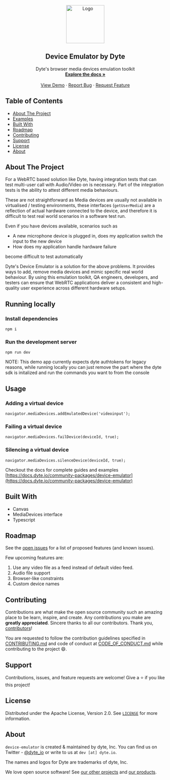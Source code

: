 <!-- PROJECT LOGO -->
<p align="center">
  <a href="https://dyte.io">
    <img src="https://assets.dyte.io/logo-outlined.png" alt="Logo" width="120" />
  </a>

  <h2 align="center">Device Emulator by Dyte</h3>

  <p align="center">
    Dyte's browser media devices emulation toolkit
    <br />
    <a href="https://docs.dyte.io/community-packages/device-emulator"><strong>Explore the docs »</strong></a>
    <br />
    <br />
    <a href="https://device-emulator.vercel.app/">View Demo</a>
    ·
    <a href="https://github.com/dyte-io/device-emulator/issues">Report Bug</a>
    ·
    <a href="https://github.com/dyte-io/device-emulator/issues">Request Feature</a>
  </p>
</p>

<!-- TABLE OF CONTENTS -->

## Table of Contents

- [About The Project](#about-the-project)
- [Examples](#examples)
- [Built With](#built-with)
- [Roadmap](#roadmap)
- [Contributing](#contributing)
- [Support](#support)
- [License](#license)
- [About](#about)

<!-- ABOUT THE PROJECT -->

## About The Project

For a WebRTC based solution like Dyte, having integration tests that can test multi-user call with Audio/Video on is necessary. Part of the integration tests is the ability to attest different media behaviours. 

These are not straightforward as Media devices are usually not available in virtualised / testing environments, these interfaces (`getUserMedia`) are a reflection of actual hardware connected to the device, and therefore it is difficult to test real world scenarios in a software test run. 

Even if you have devices available, scenarios such as 

  - A new microphone device is plugged in, does my application switch the input to the new device
  - How does my application handle hardware failure

become difficult to test automatically

Dyte's Device Emulator is a solution for the above problems. It provides ways to add, remove media devices and mimic specific real world behaviour. By using this emulation toolkit, QA engineers, developers, and testers can ensure that WebRTC applications deliver a consistent and high-quality user experience across different hardware setups.

## Running locally

### Install dependencies
```
npm i
```

### Run the development server
```
npm run dev
```

NOTE: This demo app currently expects dyte authtokens for legacy reasons, while running locally you can just remove the part where the dyte sdk is initalized and run the commands you want to from the console

## Usage

### Adding a virtual device

```
navigator.mediaDevices.addEmulatedDevice('videoinput');
```

### Failing a virtual device

```
navigator.mediaDevices.failDevice(deviceId, true);
```

### Silencing a virtual device

```
navigator.mediaDevices.silenceDevice(deviceId, true);
```

Checkout the docs for complete guides and examples [https://docs.dyte.io/community-packages/device-emulator](https://docs.dyte.io/community-packages/device-emulator)

## Built With

- Canvas
- MediaDevices interface
- Typescript

<!-- ROADMAP -->

## Roadmap

See the [open issues](https://github.com/dyte-io/device-emulator/issues) for a list of proposed features (and known issues).

Few upcoming features are:
1. Use any video file as a feed instead of default video feed.
2. Audio file support
3. Browser-like constraints
4. Custom device names

<!-- CONTRIBUTING -->

## Contributing

Contributions are what make the open source community such an amazing place to be learn, inspire, and create. Any contributions you make are **greatly appreciated**. Sincere thanks to all our contributors. Thank you, [contributors](https://github.com/dyte-io/device-emulator/graphs/contributors)!

You are requested to follow the contribution guidelines specified in [CONTRIBUTING.md](./CONTRIBUTING.md) and code of conduct at [CODE_OF_CONDUCT.md](./CODE_OF_CONDUCT.md) while contributing to the project :smile:.

## Support
Contributions, issues, and feature requests are welcome!
Give a ⭐️ if you like this project!

<!-- LICENSE -->

## License

Distributed under the Apache License, Version 2.0. See [`LICENSE`](./LICENSE) for more information.

<!-- MARKDOWN LINKS & IMAGES -->
<!-- https://www.markdownguide.org/basic-syntax/#reference-style-links -->

## About

`device-emulator` is created & maintained by dyte, Inc. You can find us on Twitter - [@dyte_io](https://twitter.com/dyte_io) or write to us at `dev [at] dyte.io`.

The names and logos for Dyte are trademarks of dyte, Inc.

We love open source software! See [our other projects](https://github.com/dyte-io) and [our products](https://dyte.io).
